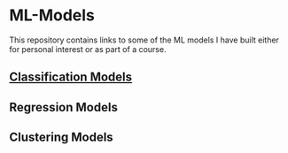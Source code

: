 # ML-Models

This repository contains links to some of the ML models I have built either for personal interest or as part of a course.

## [Classification Models](https://github.com/Auckland68/Classification-Models)


## Regression Models


## Clustering Models

